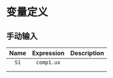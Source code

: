 # 变量定义

## 手动输入

| Name | Expression | Description |
| :--: | :--------: | :---------: |
| `S1` | `comp1.ux` |             |
|      |            |             |
|      |            |             |


